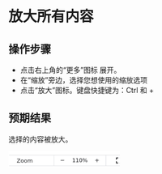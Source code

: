 # 放大所有内容

## 操作步骤

- 点击右上角的“更多”图标 展开。
- 在“缩放”旁边，选择您想使用的缩放选项
- 点击“放大”图标。键盘快捷键为：Ctrl 和 +

## 预期结果

选择的内容被放大。

![放大所有内容-1](./img/放大所有内容-1.png)
